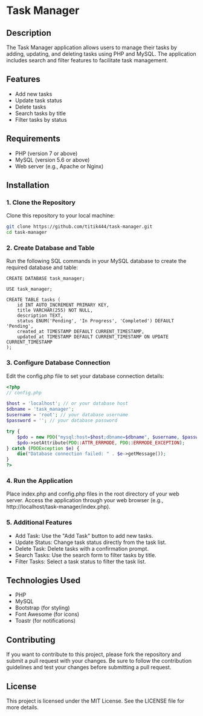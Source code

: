 # Task Manager

## Description

The Task Manager application allows users to manage their tasks by adding, updating, and deleting tasks using PHP and MySQL. The application includes search and filter features to facilitate task management.

## Features

- Add new tasks
- Update task status
- Delete tasks
- Search tasks by title
- Filter tasks by status

## Requirements

- PHP (version 7 or above)
- MySQL (version 5.6 or above)
- Web server (e.g., Apache or Nginx)

## Installation

### 1. Clone the Repository

Clone this repository to your local machine:

```bash
git clone https://github.com/titik444/task-manager.git
cd task-manager
```

### 2. Create Database and Table
Run the following SQL commands in your MySQL database to create the required database and table:
```mysql
CREATE DATABASE task_manager;

USE task_manager;

CREATE TABLE tasks (
    id INT AUTO_INCREMENT PRIMARY KEY,
    title VARCHAR(255) NOT NULL,
    description TEXT,
    status ENUM('Pending', 'In Progress', 'Completed') DEFAULT 'Pending',
    created_at TIMESTAMP DEFAULT CURRENT_TIMESTAMP,
    updated_at TIMESTAMP DEFAULT CURRENT_TIMESTAMP ON UPDATE CURRENT_TIMESTAMP
);
```
### 3. Configure Database Connection
Edit the config.php file to set your database connection details:
```php
<?php
// config.php

$host = 'localhost'; // or your database host
$dbname = 'task_manager';
$username = 'root'; // your database username
$password = ''; // your database password

try {
    $pdo = new PDO("mysql:host=$host;dbname=$dbname", $username, $password);
    $pdo->setAttribute(PDO::ATTR_ERRMODE, PDO::ERRMODE_EXCEPTION);
} catch (PDOException $e) {
    die("Database connection failed: " . $e->getMessage());
}
?>
```
### 4. Run the Application
Place index.php and config.php files in the root directory of your web server. Access the application through your web browser (e.g., http://localhost/task-manager/index.php).

### 5. Additional Features
- Add Task: Use the "Add Task" button to add new tasks.
- Update Status: Change task status directly from the task list.
- Delete Task: Delete tasks with a confirmation prompt.
- Search Tasks: Use the search form to filter tasks by title.
- Filter Tasks: Select a task status to filter the task list.
## Technologies Used
- PHP
- MySQL
- Bootstrap (for styling)
- Font Awesome (for icons)
- Toastr (for notifications)
## Contributing
If you want to contribute to this project, please fork the repository and submit a pull request with your changes. Be sure to follow the contribution guidelines and test your changes before submitting a pull request.

## License
This project is licensed under the MIT License. See the LICENSE file for more details.